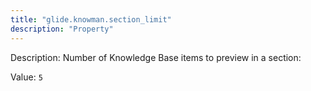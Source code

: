 ```yaml
---
title: "glide.knowman.section_limit"
description: "Property"
---
```


Description: Number of Knowledge Base items to preview in a section:

Value: `5`